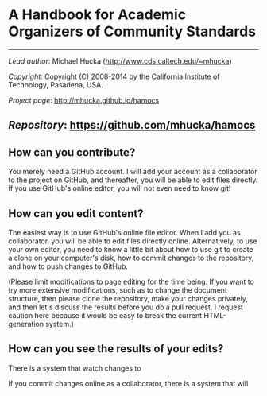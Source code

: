 A Handbook for Academic Organizers of Community Standards
=========================================================

----
*Lead author*:  Michael Hucka (http://www.cds.caltech.edu/~mhucka)

*Copyright*:    Copyright (C) 2008-2014 by the California Institute of Technology, Pasadena, USA.

*Project page*: http://mhucka.github.io/hamocs

*Repository*:   https://github.com/mhucka/hamocs
----


How can you contribute?
-----------------------

You merely need a GitHub account.  I will add your account as a collaborator to the project on GitHub, and thereafter, you will be able to edit files directly.  If you use GitHub's online editor, you will not even need to know git!

How can you edit content?
-------------------------

The easiest way is to use GitHub's online file editor.  When I add you as collaborator, you will be able to edit files directly online.  Alternatively, to use your own editor, you need to know a little bit about how to use git to create a clone on your computer's disk, how to commit changes to the repository, and how to push changes to GitHub.

(Please limit modifications to page editing for the time being.  If you want to try more extensive modifications, such as to change the document structure, then please clone the repository, make your changes privately, and then let's discuss the results before you do a pull request.  I request caution here because it would be easy to break the current HTML-generation system.)

How can you see the results of your edits?
-----------------------------------------

There is a system that watch changes to 

If you commit changes online as a collaborator, there is a system that will 
